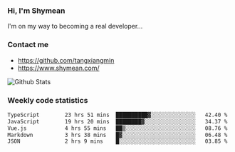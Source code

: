 ### Hi, I'm Shymean

I'm on my way to becoming a real developer...

### Contact me

- <https://github.com/tangxiangmin>
- <https://www.shymean.com/>

![Github Stats](https://github-readme-stats.vercel.app/api?username=tangxiangmin&show_icons=true&theme=dark)


###  Weekly code statistics

<!--START_SECTION:waka-->

```txt
TypeScript        23 hrs 51 mins  ██████████▓░░░░░░░░░░░░░░   42.40 %
JavaScript        19 hrs 20 mins  ████████▓░░░░░░░░░░░░░░░░   34.37 %
Vue.js            4 hrs 55 mins   ██▒░░░░░░░░░░░░░░░░░░░░░░   08.76 %
Markdown          3 hrs 38 mins   █▓░░░░░░░░░░░░░░░░░░░░░░░   06.48 %
JSON              2 hrs 9 mins    █░░░░░░░░░░░░░░░░░░░░░░░░   03.85 %
```

<!--END_SECTION:waka-->